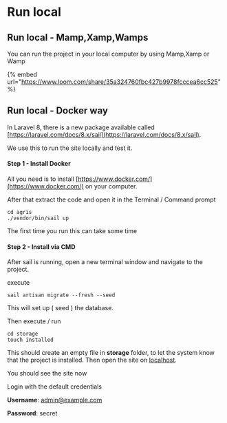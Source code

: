 # Run local

## Run local - Mamp,Xamp,Wamps

You can run the project in your local computer by using Mamp,Xamp or Wamp

{% embed url="https://www.loom.com/share/35a324760fbc427b9978fcccea6cc525" %}

## Run local - Docker way

In Laravel 8, there is a new package available called [https://laravel.com/docs/8.x/sail](https://laravel.com/docs/8.x/sail).

We use this to run the site locally and test it.

#### Step 1 - Install Docker

All you need is to install [https://www.docker.com/](https://www.docker.com/) on your computer.

After that extract the code and open it in the Terminal / Command prompt

```
cd agris
./vendor/bin/sail up
```

The first time you run this can take some time

#### Step 2 - Install via CMD

After sail is running, open a new terminal window and navigate to the project.

execute

```
sail artisan migrate --fresh --seed
```

This will set up ( seed ) the database.

Then execute / run

```
cd storage
touch installed
```

This should create an empty file in **storage** folder, to let the system know that the project is installed. Then open the site on [localhost](http://127.0.0.1).

You should see the site now

Login with the default credentials

**Username**: admin@example.com

**Password**: secret
